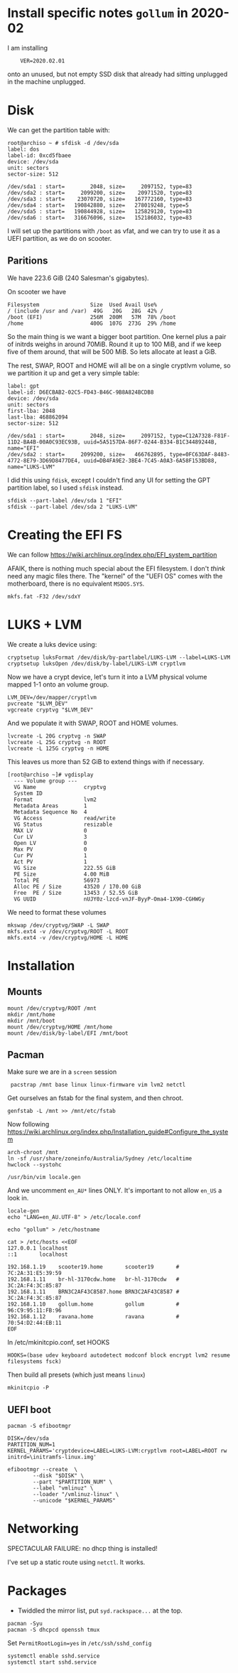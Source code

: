 # Install specific notes `gollum` in 2020-02

I am installing
```
    VER=2020.02.01
```
onto an unused, but not empty SSD disk that already had sitting unplugged in
the machine unplugged.

# Disk

We can get the partition table with:

```
root@archiso ~ # sfdisk -d /dev/sda
label: dos
label-id: 0xcd5fbaee
device: /dev/sda
unit: sectors
sector-size: 512

/dev/sda1 : start=        2048, size=     2097152, type=83
/dev/sda2 : start=     2099200, size=    20971520, type=83
/dev/sda3 : start=    23070720, size=   167772160, type=83
/dev/sda4 : start=   190842880, size=   278019248, type=5
/dev/sda5 : start=   190844928, size=   125829120, type=83
/dev/sda6 : start=   316676096, size=   152186032, type=83
```

I will set up the partitions with `/boot` as vfat, and we can try to use it as
a UEFI partition, as we do on scooter.

## Paritions

We have 223.6 GiB (240 Salesman's gigabytes).

On scooter we have

```
Filesystem                Size  Used Avail Use%
/ (include /usr and /var)  49G   20G   28G  42% /
/boot (EFI)               256M  200M   57M  78% /boot
/home                     400G  107G  273G  29% /home
```

So the main thing is we want a bigger boot partition.  One kernel plus a pair
of initrds weighs in around 70MiB.  Round it up to 100 MiB, and if we keep five
of them around, that will be 500 MiB.  So lets allocate at least a GiB.

The rest, SWAP, ROOT and HOME will all be on a single cryptlvm volume, so we
partition it up and get a very simple table:

```
label: gpt
label-id: D6ECBAB2-02C5-FD43-B46C-9B8A824BCDB8
device: /dev/sda
unit: sectors
first-lba: 2048
last-lba: 468862094
sector-size: 512

/dev/sda1 : start=        2048, size=     2097152, type=C12A7328-F81F-11D2-BA4B-00A0C93EC93B, uuid=5A5157DA-86F7-0244-B334-B1C34489244B, name="EFI"
/dev/sda2 : start=     2099200, size=   466762895, type=0FC63DAF-8483-4772-8E79-3D69D8477DE4, uuid=DB4FA9E2-3BE4-7C45-A0A3-6A58F153BD88, name="LUKS-LVM"
```

I did this using `fdisk`, except I couldn't find any UI for setting the GPT
partition label, so I used `sfdisk` instead.

```
sfdisk --part-label /dev/sda 1 "EFI"
sfdisk --part-label /dev/sda 2 "LUKS-LVM"
```

# Creating the EFI FS

We can follow https://wiki.archlinux.org/index.php/EFI_system_partition

AFAIK, there is nothing much special about the EFI filesystem.  I don't *think*
need any magic files there.  The "kernel" of the "UEFI OS" comes with the
motherboard, there is no equivalent `MSDOS.SYS`.

```
mkfs.fat -F32 /dev/sdxY
```

# LUKS + LVM

We create a luks device using:

```
cryptsetup luksFormat /dev/disk/by-partlabel/LUKS-LVM --label=LUKS-LVM
cryptsetup luksOpen /dev/disk/by-label/LUKS-LVM cryptlvm
```

Now we have a crypt device, let's turn it into a LVM physical volume mapped 1-1
onto an volume group.

```
LVM_DEV=/dev/mapper/cryptlvm
pvcreate "$LVM_DEV"
vgcreate cryptvg "$LVM_DEV"
```

And we populate it with SWAP, ROOT and HOME volumes.

```
lvcreate -L 20G cryptvg -n SWAP
lvcreate -L 25G cryptvg -n ROOT
lvcreate -L 125G cryptvg -n HOME
```

This leaves us more than 52 GiB to extend things with if necessary.

```
[root@archiso ~]# vgdisplay
  --- Volume group ---
  VG Name               cryptvg
  System ID
  Format                lvm2
  Metadata Areas        1
  Metadata Sequence No  4
  VG Access             read/write
  VG Status             resizable
  MAX LV                0
  Cur LV                3
  Open LV               0
  Max PV                0
  Cur PV                1
  Act PV                1
  VG Size               222.55 GiB
  PE Size               4.00 MiB
  Total PE              56973
  Alloc PE / Size       43520 / 170.00 GiB
  Free  PE / Size       13453 / 52.55 GiB
  VG UUID               nUJY0z-lzcd-vnJF-ByyP-Oma4-1X90-CGHWGy
```
We need to format these volumes

```
mkswap /dev/cryptvg/SWAP -L SWAP
mkfs.ext4 -v /dev/cryptvg/ROOT -L ROOT
mkfs.ext4 -v /dev/cryptvg/HOME -L HOME
```

# Installation

## Mounts

```
mount /dev/cryptvg/ROOT /mnt
mkdir /mnt/home
mkdir /mnt/boot
mount /dev/cryptvg/HOME /mnt/home
mount /dev/disk/by-label/EFI /mnt/boot
```

## Pacman

Make sure we are in a `screen` session

```
 pacstrap /mnt base linux linux-firmware vim lvm2 netctl
```

Get ourselves an fstab for the final system, and then chroot.

```
genfstab -L /mnt >> /mnt/etc/fstab
```

Now following https://wiki.archlinux.org/index.php/Installation_guide#Configure_the_system

```
arch-chroot /mnt
ln -sf /usr/share/zoneinfo/Australia/Sydney /etc/localtime
hwclock --systohc

/usr/bin/vim locale.gen
```

And we uncomment `en_AU*` lines ONLY.  It's important to not allow `en_US` a look in.

```
locale-gen
echo "LANG=en_AU.UTF-8" > /etc/locale.conf

echo "gollum" > /etc/hostname

cat > /etc/hosts <<EOF
127.0.0.1 localhost
::1       localhost

192.168.1.19    scooter19.home       scooter19       # 7C:2A:31:E5:39:59
192.168.1.11    br-hl-3170cdw.home   br-hl-3170cdw   # 3C:2A:F4:3C:85:87
192.168.1.11    BRN3C2AF43C8587.home BRN3C2AF43C8587 # 3C:2A:F4:3C:85:87
192.168.1.10    gollum.home          gollum          # 96:C9:95:11:FB:96
192.168.1.12    ravana.home          ravana          # 70:54:D2:44:EB:11
EOF
```

In /etc/mkinitcpio.conf, set HOOKS

```
HOOKS=(base udev keyboard autodetect modconf block encrypt lvm2 resume filesystems fsck)
```

Then build all presets (which just means `linux`)

```
mkinitcpio -P
```

## UEFI boot

```
pacman -S efibootmgr

DISK=/dev/sda
PARTITION_NUM=1
KERNEL_PARAMS='cryptdevice=LABEL=LUKS-LVM:cryptlvm root=LABEL=ROOT rw initrd=\initramfs-linux.img'

efibootmgr --create  \
        --disk "$DISK" \
        --part "$PARTITION_NUM" \
        --label "vmlinuz" \
        --loader "/vmlinuz-linux" \
        --unicode "$KERNEL_PARAMS"
```


# Networking

SPECTACULAR FAILURE: no dhcp thing is installed!

I've set up a static route using `netctl`.  It works.

# Packages

* Twiddled the mirror list, put `syd.rackspace...` at the top.

```
pacman -Syu
pacman -S dhcpcd openssh tmux
```

Set `PermitRootLogin=yes` in `/etc/ssh/sshd_config`

```
systemctl enable sshd.service
systemctl start sshd.service
```


